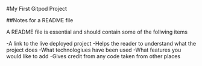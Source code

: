 #My First Gitpod Project

##Notes for a README file

A README file is essential and should contain some of the follwing items

-A link to the live deployed project
-Helps the reader to understand what the project does
-What technologiues have been used 
-What features you would like to add
-Gives credit from any code taken from other places